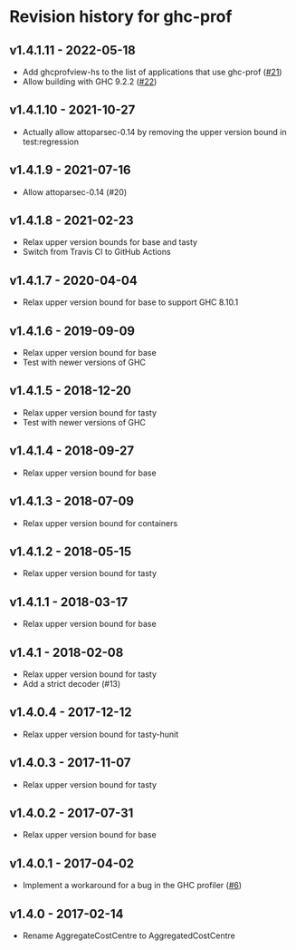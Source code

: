 # Revision history for ghc-prof

## v1.4.1.11 - 2022-05-18

* Add ghcprofview-hs to the list of applications that use ghc-prof ([#21](https://github.com/maoe/ghc-prof/pull/21))
* Allow building with GHC 9.2.2 ([#22](https://github.com/maoe/ghc-prof/pull/22))

## v1.4.1.10 - 2021-10-27

* Actually allow attoparsec-0.14 by removing the upper version bound in test:regression

## v1.4.1.9 - 2021-07-16

* Allow attoparsec-0.14 (#20)

## v1.4.1.8 - 2021-02-23

* Relax upper version bounds for base and tasty
* Switch from Travis CI to GitHub Actions

## v1.4.1.7 - 2020-04-04

* Relax upper version bound for base to support GHC 8.10.1

## v1.4.1.6 - 2019-09-09

* Relax upper version bound for base
* Test with newer versions of GHC

## v1.4.1.5 - 2018-12-20

* Relax upper version bound for tasty
* Test with newer versions of GHC

## v1.4.1.4 - 2018-09-27

* Relax upper version bound for base

## v1.4.1.3 - 2018-07-09

* Relax upper version bound for containers

## v1.4.1.2 - 2018-05-15

* Relax upper version bound for tasty

## v1.4.1.1 - 2018-03-17

* Relax upper version bound for base

## v1.4.1 - 2018-02-08

* Relax upper version bound for tasty
* Add a strict decoder (#13)

## v1.4.0.4 - 2017-12-12

* Relax upper version bound for tasty-hunit

## v1.4.0.3 - 2017-11-07

* Relax upper version bound for tasty

## v1.4.0.2 - 2017-07-31

* Relax upper version bound for base

## v1.4.0.1 - 2017-04-02

* Implement a workaround for a bug in the GHC profiler ([#6](https://github.com/maoe/ghc-prof/issues/6))

## v1.4.0 - 2017-02-14

* Rename AggregateCostCentre to AggregatedCostCentre
